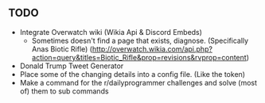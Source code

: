 **TODO** 
-
- Integrate Overwatch wiki (Wikia Api & Discord Embeds)
    - Sometimes doesn't find a page that exists, diagnose. (Specifically Anas Biotic Rifle)
      (http://overwatch.wikia.com/api.php?action=query&titles=Biotic_Rifle&prop=revisions&rvprop=content)
- Donald Trump Tweet Generator
- Place some of the changing details into a config file. (Like the token)
- Make a command for the r/dailyprogrammer challenges and solve (most of) them to sub commands